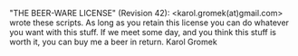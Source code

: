 "THE BEER-WARE LICENSE" (Revision 42):
<karol.gromek(at)gmail.com> wrote these scripts. As long as you retain this license
you can do whatever you want with this stuff. If we meet some day, and you think
this stuff is worth it, you can buy me a beer in return.               Karol Gromek
